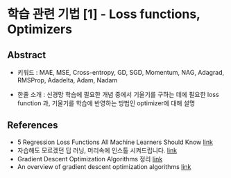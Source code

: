 # 학습 관련 기법 [1] - Loss functions, Optimizers

## Abstract

- 키워드 : MAE, MSE, Cross-entropy, GD, SGD, Momentum, NAG, Adagrad, RMSProp, Adadelta, Adam, Nadam

- 한줄 소개 : 신경망 학습에 필요한 개념 중에서 기울기를 구하는 데에 필요한 loss function 과, 기울기를 학습에 반영하는 방법인 optimizer에 대해 설명

## References

- 5 Regression Loss Functions All Machine Learners Should Know [link](https://heartbeat.fritz.ai/5-regression-loss-functions-all-machine-learners-should-know-4fb140e9d4b0)
- 자습해도 모르겠던 딥 러닝, 머리속에 인스톨 시켜드립니다. [link](https://www.slideshare.net/yongho/ss-79607172)
- Gradient Descent Optimization Algorithms 정리 [link](http://shuuki4.github.io/deep%20learning/2016/05/20/Gradient-Descent-Algorithm-Overview.html)
- An overview of gradient descent optimization algorithms [link](http://ruder.io/optimizing-gradient-descent/index.html)


